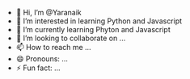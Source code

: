 - 👋 Hi, I’m @Yaranaik
- 👀 I’m interested in learning Python and Javascript 
- 🌱 I’m currently learning Phyton and Javascript 
- 💞️ I’m looking to collaborate on ...
- 📫 How to reach me ...
- 😄 Pronouns: ...
- ⚡ Fun fact: ...

<!---
Yaranaik/Yaranaik is a ✨ special ✨ repository because its `README.md` (this file) appears on your GitHub profile.
You can click the Preview link to take a look at your changes.
--->
